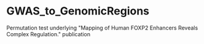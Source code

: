 # GWAS_to_GenomicRegions
Permutation test underlying "Mapping of Human FOXP2 Enhancers Reveals Complex Regulation." publication
